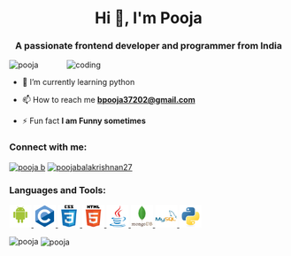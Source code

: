 <h1 align="center">Hi 👋, I'm Pooja</h1>
<h3 align="center">A passionate frontend developer and programmer from India</h3>
<img align="right" alt="coding" width="400" src="https://image.shutterstock.com/image-vector/cartoon-girl-brackets-working-on-260nw-261544175.jpg"/>
<p align="left"> <img src="https://komarev.com/ghpvc/?username=pooja&label=Profile%20views&color=0e75b6&style=flat" alt="pooja" /> 
  
- 🌱 I’m currently learning python

- 📫 How to reach me **bpooja37202@gmail.com**

- ⚡ Fun fact **I am Funny sometimes**

<h3 align="left">Connect with me:</h3>
<p align="left">
<a href="https://www.linkedin.com/in/pooja-b-0b78b3225" target="blank"><img align="center" src="https://raw.githubusercontent.com/rahuldkjain/github-profile-readme-generator/master/src/images/icons/Social/linked-in-alt.svg" alt="pooja b" height="30" width="40" /></a>
<a href="https://instagram.com/poojabalakrishnan27" target="blank"><img align="center" src="https://raw.githubusercontent.com/rahuldkjain/github-profile-readme-generator/master/src/images/icons/Social/instagram.svg" alt="poojabalakrishnan27" height="30" width="40" /></a>
</p>

<h3 align="left">Languages and Tools:</h3>
<p align="left"> <a href="https://developer.android.com" target="_blank" rel="noreferrer"> <img src="https://raw.githubusercontent.com/devicons/devicon/master/icons/android/android-original-wordmark.svg" alt="android" width="40" height="40"/> </a> <a href="https://www.cprogramming.com/" target="_blank" rel="noreferrer"> <img src="https://raw.githubusercontent.com/devicons/devicon/master/icons/c/c-original.svg" alt="c" width="40" height="40"/> </a> <a href="https://www.w3schools.com/css/" target="_blank" rel="noreferrer"> <img src="https://raw.githubusercontent.com/devicons/devicon/master/icons/css3/css3-original-wordmark.svg" alt="css3" width="40" height="40"/> </a> <a href="https://www.w3.org/html/" target="_blank" rel="noreferrer"> <img src="https://raw.githubusercontent.com/devicons/devicon/master/icons/html5/html5-original-wordmark.svg" alt="html5" width="40" height="40"/> </a> <a href="https://www.java.com" target="_blank" rel="noreferrer"> <img src="https://raw.githubusercontent.com/devicons/devicon/master/icons/java/java-original.svg" alt="java" width="40" height="40"/> </a> <a href="https://www.mongodb.com/" target="_blank" rel="noreferrer"> <img src="https://raw.githubusercontent.com/devicons/devicon/master/icons/mongodb/mongodb-original-wordmark.svg" alt="mongodb" width="40" height="40"/> </a> <a href="https://www.mysql.com/" target="_blank" rel="noreferrer"> <img src="https://raw.githubusercontent.com/devicons/devicon/master/icons/mysql/mysql-original-wordmark.svg" alt="mysql" width="40" height="40"/> </a> <a href="https://www.python.org" target="_blank" rel="noreferrer"> <img src="https://raw.githubusercontent.com/devicons/devicon/master/icons/python/python-original.svg" alt="python" width="40" height="40"/> </a> </p>

<p><img align="left" src="https://github-readme-stats.vercel.app/api/top-langs?username=pooja&show_icons=true&locale=en&layout=compact" alt="pooja" /></p>

<p>&nbsp;<img align="center" src="https://github-readme-stats.vercel.app/api?username=pooja&show_icons=true&locale=en" alt="pooja" /></p>
